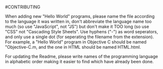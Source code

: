 #CONTRIBUTING

When adding new "Hello World" programs, please name the file according to the language it was written in, don't abbreviate the language name too much (so use "JavaScript", not "JS") but don't make it TOO long (so use "CSS" not "Cascading Style Sheets". Use hyphens ("-") as word seperators, and only use a single dot (for seperating the filename from the extension). For example, a "Hello World" program in Objective C should be named "Objective-C.m, and the one in HTML should be named HTML.html.

For updating the Readme, please write names of the programming language in alphabetic order making it easier to find which have already been done.
